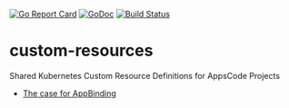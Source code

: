 [![Go Report Card](https://goreportcard.com/badge/kmodules/custom-resources "Go Report Card")](https://goreportcard.com/report/kmodules/custom-resources)
[![GoDoc](https://godoc.org/kmodules.xyz/custom-resources?status.svg "GoDoc")](https://godoc.org/kmodules.xyz/custom-resources)
[![Build Status](https://github.com/kmodules/custom-resources/workflows/CI/badge.svg)](https://github.com/kmodules/custom-resources/actions?workflow=CI)

# custom-resources
Shared Kubernetes Custom Resource Definitions for AppsCode Projects

- [The case for AppBinding](https://blog.byte.builders/post/appbinding/)
